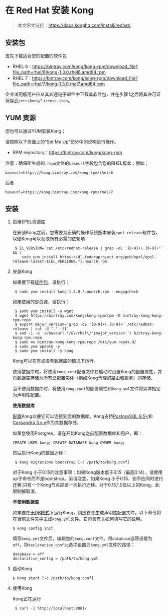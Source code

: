 # 在 Red Hat 安装 Kong

> 本文原文链接：https://docs.konghq.com/install/redhat/

## 安装包

首先下载适合您的配置的软件包

- RHEL 6：https://bintray.com/kong/kong-rpm/download_file?file_path=rhel/6/kong-1.3.0.rhel6.amd64.rpm
- RHEL 7：https://bintray.com/kong/kong-rpm/download_file?file_path=rhel/7/kong-1.3.0.rhel7.amd64.rpm

企业试用版用户应从其欢迎电子邮件中下载其软件包，并在步骤1之后将其许可证保存到`/etc/kong/license.json`。

## YUM 资源

您也可以通过YUM安装Kong；

请按照以下页面上的“Set Me Up”部分中的说明进行操作。

- RPM repository：https://bintray.com/kong/kong-rpm

注意：确保所生成的`.repo`文件的`baseurl`字段包含您的RHEL版本；例如：
```
baseurl=https://kong.bintray.com/kong-rpm/rhel/6
```
后者
```
baseurl=https://kong.bintray.com/kong-rpm/rhel/7
```

## 安装

1. 启用EPEL资源库

	在安装Kong之前，您需要为正确的操作系统版本安装`epel-release`软件包，以便Kong可以获取所有必需的依赖项：
    ```
     $ EL_VERSION=`cat /etc/redhat-release | grep -oE '[0-9]+\.[0-9]+'` && \
   		sudo yum install https://dl.fedoraproject.org/pub/epel/epel-release-latest-${EL_VERSION%.*}.noarch.rpm

    ```

2. 安装Kong
	
    如果要下载[软件包](https://docs.konghq.com/install/redhat/#packages)，请执行：
    ```
     $ sudo yum install kong-1.3.0.*.noarch.rpm --nogpgcheck
    ```
    如果使用的是资源，请执行：
    ```
     $ sudo yum install -y wget
     $ wget https://bintray.com/kong/kong-rpm/rpm -O bintray-kong-kong-rpm.repo
     $ export major_version=`grep -oE '[0-9]+\.[0-9]+' /etc/redhat-release | cut -d "." -f1`
     $ sed -i -e 's/baseurl.*/&\/rhel\/'$major_version''/ bintray-kong-kong-rpm.repo
     $ sudo mv bintray-kong-kong-rpm.repo /etc/yum.repos.d/
     $ sudo yum update -y
     $ sudo yum install -y kong
    ```
    
	Kong可以在有或没有数据库的情况下运行。
    
    使用数据库时，将使用`kong.conf`配置文件在启动时设置Kong的配置属性，并将数据库存储为所有已配置实体（例如Kong代理的路由和服务）的存储。
    
    当不使用数据库时，将使用`kong.conf`的配置属性和`kong.yml`文件将实体指定为声明性配置。
    
    **使用数据库**
    
    [配置](https://docs.konghq.com/1.3.x/configuration#database)Kong以便它可以连接到您的数据库。Kong支持[PostgreSQL 9.5+](http://www.postgresql.org/)和[Cassandra 3.x.x](http://cassandra.apache.org/)作为其数据存储。
    
    如果您使用Postgres，请在开始Kong之前配置数据库和用户，即：
    ```
    CREATE USER kong; CREATE DATABASE kong OWNER kong;
    ```
    
   	然后执行Kong的数据迁移：
    
    ```
     $ kong migrations bootstrap [-c /path/to/kong.conf]
    ```
    
    对于Kong 小于0.15的注意事项：如果Kong版本低于0.15（最高0.14），请使用up子命令而不是bootstrap。另请注意，如果Kong 小于0.15，则不应同时进行迁移;只有一个Kong节点应该一次执行迁移。对于0.15,1.0及以上的Kong，此限制被取消。
    
    **不使用数据库**
    
    如果要在[无DB模式](https://docs.konghq.com/1.3.x/db-less-and-declarative-config/)下运行Kong，则应首先生成声明性配置文件。以下命令将在当前文件夹中生成`kong.yml`文件。它包含有关如何填写它的说明。
    ```
    $ kong config init
    ```
    填写`kong.yml`文件后，编辑您的`kong.conf`文件。将`database`选项设置为`off`，将`declarative_config`选项设置为`kong.yml`文件的路径：
    ```
    database = off
 	declarative_config = /path/to/kong.yml
    ```

3. 启动Kong
    ```
    $ kong start [-c /path/to/kong.conf]
    ```
    
4. 使用Kong

    Kong正在运行
    ```
     $ curl -i http://localhost:8001/
    ```
    
      
    
    
    
    
    
    
    
    

